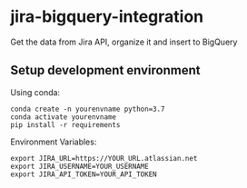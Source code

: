 # jira-bigquery-integration
Get the data from Jira API, organize it and insert to BigQuery

## Setup development environment

Using conda:
```
conda create -n yourenvname python=3.7
conda activate yourenvname
pip install -r requirements
```
Environment Variables:
```
export JIRA_URL=https://YOUR_URL.atlassian.net
export JIRA_USERNAME=YOUR_USERNAME
export JIRA_API_TOKEN=YOUR_API_TOKEN
```

